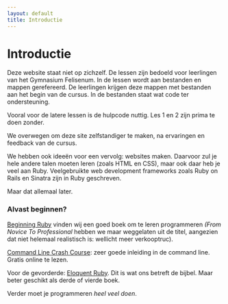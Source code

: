 ```yaml
---
layout: default
title: Introductie
---
```


# Introductie

Deze website staat niet op zichzelf. De lessen zijn bedoeld voor leerlingen van het Gymnasium Felisenum. In de lessen wordt aan bestanden en mappen gerefereerd. De leerlingen krijgen deze mappen met bestanden aan het begin van de cursus. In de bestanden staat wat code ter ondersteuning.

Vooral voor de latere lessen is de hulpcode nuttig. Les 1 en 2 zijn prima te doen zonder.

We overwegen om deze site zelfstandiger te maken, na ervaringen en feedback van de cursus.

We hebben ook ideeën voor een vervolg: websites maken. Daarvoor zul je hele andere talen moeten leren (zoals HTML en CSS), maar ook daar heb je veel aan Ruby. Veelgebruikte web development frameworks zoals Ruby on Rails en Sinatra zijn in Ruby geschreven.

Maar dat allemaal later.

### Alvast beginnen?

[Beginning Ruby](http://www.amazon.com/gp/product/1430223634/) vinden wij een goed boek om te leren programmeren _(From Novice To Professional_ hebben we maar weggelaten uit de titel, aangezien dat niet helemaal realistisch is: wellicht meer verkooptruc).

[Command Line Crash Course](http://cli.learncodethehardway.org/book/): zeer goede inleiding in de command line. Gratis online te lezen. 

Voor de gevorderde: [Eloquent Ruby](http://www.amazon.com/Eloquent-Ruby-Addison-Wesley-Professional-Series/dp/0321584104). Dit is wat ons betreft de bijbel. Maar beter geschikt als derde of vierde boek.

Verder moet je programmeren *heel veel doen*. 
